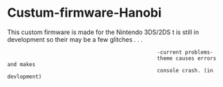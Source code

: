 # Custum-firmware-Hanobi
This custom firmware is made for the Nintendo 3DS/2DS t is still in development so their may be a few glitches . . .

                                                    -current problems-
                                                    theme causes errors and makes 
                                                    console crash. (in devlopment)
                                                    
